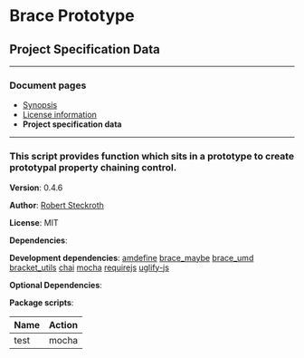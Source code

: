 #  Brace Prototype
## Project Specification Data


---
### Document pages
* [Synopsis](https://github.com/restarian/brace_prototype/blob/master/docs/README.md)
* [License information](https://github.com/restarian/brace_prototype/blob/master/docs/license.md)
* **Project specification data**

---
###  This script provides function which sits in a prototype to create prototypal property chaining control.

**Version**: 0.4.6

**Author**: [Robert Steckroth](mailto:RobertSteckroth@gmail.com)

**License**: MIT

**Dependencies**:

**Development dependencies**: [amdefine](https://npmjs.org/package/amdefine) [brace_maybe](https://npmjs.org/package/brace_maybe) [brace_umd](https://npmjs.org/package/brace_umd) [bracket_utils](https://npmjs.org/package/bracket_utils) [chai](https://npmjs.org/package/chai) [mocha](https://npmjs.org/package/mocha) [requirejs](https://npmjs.org/package/requirejs) [uglify-js](https://npmjs.org/package/uglify-js)

**Optional Dependencies**:

**Package scripts**:

| Name | Action |
| ---- | ------ |
 | test | mocha |
